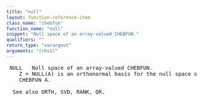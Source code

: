 ```yaml
---
title: "null"
layout: function-reference-item
class_name: "chebfun"
function_name: "null"
snippet: "Null space of an array-valued CHEBFUN."
qualifiers: ""
return_type: "varargout"
arguments: "(rhs1)"
---
```


<pre class="help-text"> NULL   Null space of an array-valued CHEBFUN.
    Z = NULL(A) is an orthonormal basis for the null space of the column
    CHEBFUN A.
 
  See also ORTH, SVD, RANK, QR.
</pre>